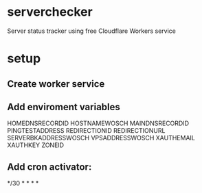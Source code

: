 # serverchecker
Server status tracker using free Cloudflare Workers service

# setup
## Create worker service

## Add enviroment variables
HOMEDNSRECORDID
HOSTNAMEWOSCH
MAINDNSRECORDID
PINGTESTADDRESS
REDIRECTIONID
REDIRECTIONURL
SERVERBKADDRESSWOSCH
VPSADDRESSWOSCH
XAUTHEMAIL
XAUTHKEY
ZONEID

## Add cron activator: 
*/30 * * * *